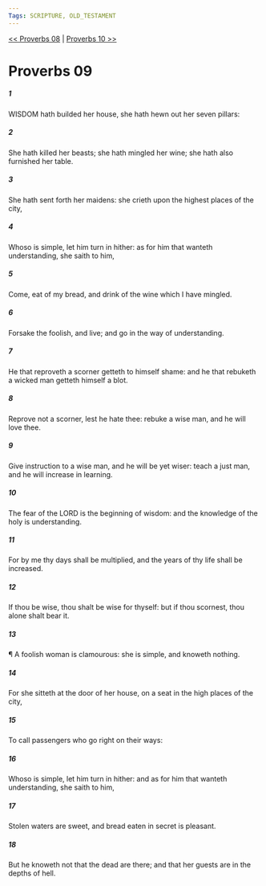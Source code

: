 ```yaml
---
Tags: SCRIPTURE, OLD_TESTAMENT
---
```


[<< Proverbs 08](OLD_TESTAMENT/20_Proverbs/Proverbs_08.md) | [Proverbs 10 >>](OLD_TESTAMENT/20_Proverbs/Proverbs_10.md)

# Proverbs 09

##### 1

WISDOM hath builded her house, she hath hewn out her seven pillars:

##### 2

She hath killed her beasts; she hath mingled her wine; she hath also furnished her table.

##### 3

She hath sent forth her maidens: she crieth upon the highest places of the city,

##### 4

Whoso is simple, let him turn in hither: as for him that wanteth understanding, she saith to him,

##### 5

Come, eat of my bread, and drink of the wine which I have mingled.

##### 6

Forsake the foolish, and live; and go in the way of understanding.

##### 7

He that reproveth a scorner getteth to himself shame: and he that rebuketh a wicked man getteth himself a blot.

##### 8

Reprove not a scorner, lest he hate thee: rebuke a wise man, and he will love thee.

##### 9

Give instruction to a wise man, and he will be yet wiser: teach a just man, and he will increase in learning.

##### 10

The fear of the LORD is the beginning of wisdom: and the knowledge of the holy is understanding.

##### 11

For by me thy days shall be multiplied, and the years of thy life shall be increased.

##### 12

If thou be wise, thou shalt be wise for thyself: but if thou scornest, thou alone shalt bear it.

##### 13

¶ A foolish woman is clamourous: she is simple, and knoweth nothing.

##### 14

For she sitteth at the door of her house, on a seat in the high places of the city,

##### 15

To call passengers who go right on their ways:

##### 16

Whoso is simple, let him turn in hither: and as for him that wanteth understanding, she saith to him,

##### 17

Stolen waters are sweet, and bread eaten in secret is pleasant.

##### 18

But he knoweth not that the dead are there; and that her guests are in the depths of hell.
